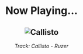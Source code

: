 <div align="center"> 
<h1>Now Playing...</h1>

![Callisto](https://i.scdn.co/image/ab67616d00001e0239734453f8e1bc3504289c80)
--
_<p>Track: Callisto - Ruzer </p>_
</div>
